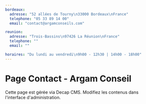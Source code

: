 ```yaml
---
bordeaux:
  adresse: "52 allées de Tourny\n33000 Bordeaux\nFrance"
  telephone: "05 33 89 14 00"
  email: "contact@argamconseils.com"

reunion:
  adresse: "Trois-Bassins\n97426 La Réunion\nFrance"
  telephone: ""
  email: ""

horaires: "Du lundi au vendredi\n9h00 - 12h30 | 14h00 - 18h00"
---
```


# Page Contact - Argam Conseil

Cette page est gérée via Decap CMS. Modifiez les contenus dans l'interface d'administration.
